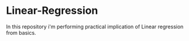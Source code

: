 # Linear-Regression
In this repository i'm performing practical implication of Linear regression from basics.
